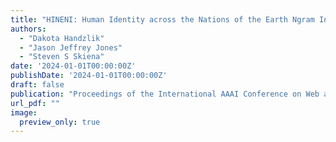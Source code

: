 ```yaml
---
title: "HINENI: Human Identity across the Nations of the Earth Ngram Investigator"
authors:
  - "Dakota Handzlik"
  - "Jason Jeffrey Jones"
  - "Steven S Skiena"
date: '2024-01-01T00:00:00Z'
publishDate: '2024-01-01T00:00:00Z'
draft: false
publication: "Proceedings of the International AAAI Conference on Web and Social Media"
url_pdf: ""
image:
  preview_only: true
---
```

